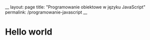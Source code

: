 __
layout: page
title: "Programowanie obiektowe w języku JavaScript"
permalink: /programowanie-javascript
__

# Hello world
